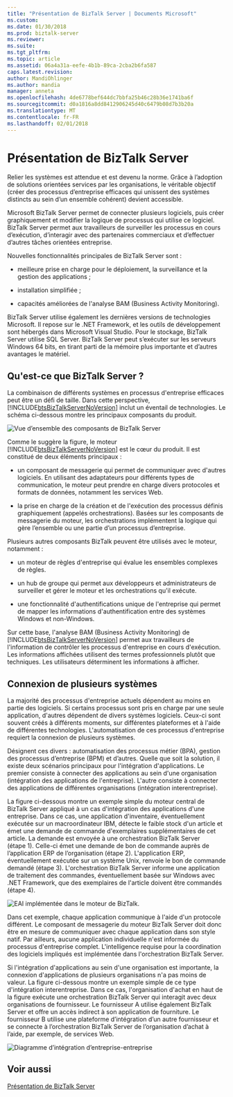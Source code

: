 ```yaml
---
title: "Présentation de BizTalk Server | Documents Microsoft"
ms.custom: 
ms.date: 01/30/2018
ms.prod: biztalk-server
ms.reviewer: 
ms.suite: 
ms.tgt_pltfrm: 
ms.topic: article
ms.assetid: 06a4a31a-eefe-4b1b-89ca-2cba2b6fa587
caps.latest.revision: 
author: MandiOhlinger
ms.author: mandia
manager: anneta
ms.openlocfilehash: 4de6778bef644dc7bbfa25b46c28b36e1741ba6f
ms.sourcegitcommit: d0a1816a8dd8412906245d40c6479b08d7b3b20a
ms.translationtype: MT
ms.contentlocale: fr-FR
ms.lasthandoff: 02/01/2018
---
```

# <a name="introducing-biztalk-server"></a>Présentation de BizTalk Server
Relier les systèmes est attendue et est devenu la norme. Grâce à l’adoption de solutions orientées services par les organisations, le véritable objectif (créer des processus d’entreprise efficaces qui unissent des systèmes distincts au sein d’un ensemble cohérent) devient accessible.  
  
 Microsoft BizTalk Server permet de connecter plusieurs logiciels, puis créer graphiquement et modifier la logique de processus qui utilise ce logiciel. BizTalk Server permet aux travailleurs de surveiller les processus en cours d’exécution, d’interagir avec des partenaires commerciaux et d’effectuer d’autres tâches orientées entreprise.  
  
 Nouvelles fonctionnalités principales de BizTalk Server sont :  
  
-   meilleure prise en charge pour le déploiement, la surveillance et la gestion des applications ;  
  
-   installation simplifiée ;  
  
-   capacités améliorées de l'analyse BAM (Business Activity Monitoring).  
  
BizTalk Server utilise également les dernières versions de technologies Microsoft. Il repose sur le .NET Framework, et les outils de développement sont hébergés dans Microsoft Visual Studio. Pour le stockage, BizTalk Server utilise SQL Server. BizTalk Server peut s’exécuter sur les serveurs Windows 64 bits, en tirant parti de la mémoire plus importante et d’autres avantages le matériel.  
  
## <a name="what-is-biztalk-server"></a>Qu'est-ce que BizTalk Server ?  
 La combinaison de différents systèmes en processus d'entreprise efficaces peut être un défi de taille. Dans cette perspective, [!INCLUDE[btsBizTalkServerNoVersion](../includes/btsbiztalkservernoversion-md.md)] inclut un éventail de technologies. Le schéma ci-dessous montre les principaux composants du produit.  
  
 ![Vue d’ensemble des composants de BizTalk Server](../core/media/d167608e-7c51-4d52-b8fa-9d4149242934.gif "d167608e-7c51-4d52-b8fa-9d4149242934")  
  
 Comme le suggère la figure, le moteur [!INCLUDE[btsBizTalkServerNoVersion](../includes/btsbiztalkservernoversion-md.md)] est le cœur du produit. Il est constitué de deux éléments principaux :  
  
-   un composant de messagerie qui permet de communiquer avec d'autres logiciels. En utilisant des adaptateurs pour différents types de communication, le moteur peut prendre en charge divers protocoles et formats de données, notamment les services Web.  
  
-   la prise en charge de la création et de l'exécution des processus définis graphiquement (appelés orchestrations). Basées sur les composants de messagerie du moteur, les orchestrations implémentent la logique qui gère l’ensemble ou une partie d’un processus d’entreprise.  
  
 Plusieurs autres composants BizTalk peuvent être utilisés avec le moteur, notamment :  
  
-   un moteur de règles d'entreprise qui évalue les ensembles complexes de règles.  
  
-   un hub de groupe qui permet aux développeurs et administrateurs de surveiller et gérer le moteur et les orchestrations qu'il exécute.  
  
-   une fonctionnalité d'authentifications unique de l'entreprise qui permet de mapper les informations d'authentification entre des systèmes Windows et non-Windows.  
  
 Sur cette base, l'analyse BAM (Business Activity Monitoring) de [!INCLUDE[btsBizTalkServerNoVersion](../includes/btsbiztalkservernoversion-md.md)] permet aux travailleurs de l'information de contrôler les processus d'entreprise en cours d'exécution. Les informations affichées utilisent des termes professionnels plutôt que techniques. Les utilisateurs déterminent les informations à afficher.  
  
## <a name="connecting-diverse-systems"></a>Connexion de plusieurs systèmes  
 La majorité des processus d'entreprise actuels dépendent au moins en partie des logiciels. Si certains processus sont pris en charge par une seule application, d'autres dépendent de divers systèmes logiciels. Ceux-ci sont souvent créés à différents moments, sur différentes plateformes et à l'aide de différentes technologies. L'automatisation de ces processus d'entreprise requiert la connexion de plusieurs systèmes.  
  
 Désignent ces divers : automatisation des processus métier (BPA), gestion des processus d’entreprise (BPM) et d’autres. Quelle que soit la solution, il existe deux scénarios principaux pour l'intégration d'applications. Le premier consiste à connecter des applications au sein d'une organisation (intégration des applications de l'entreprise). L'autre consiste à connecter des applications de différentes organisations (intégration interentreprise).  
  
 La figure ci-dessous montre un exemple simple du moteur central de BizTalk Server appliqué à un cas d'intégration des applications d'une entreprise. Dans ce cas, une application d'inventaire, éventuellement exécutée sur un macroordinateur IBM, détecte le faible stock d'un article et émet une demande de commande d'exemplaires supplémentaires de cet article. La demande est envoyée à une orchestration BizTalk Server (étape 1). Celle-ci émet une demande de bon de commande auprès de l’application ERP de l’organisation (étape 2). L'application ERP, éventuellement exécutée sur un système Unix, renvoie le bon de commande demandé (étape 3). L'orchestration BizTalk Server informe une application de traitement des commandes, éventuellement basée sur Windows avec .NET Framework, que des exemplaires de l'article doivent être commandés (étape 4).  
  
 ![EAI implémentée dans le moteur de BizTalk.](../core/media/7d8558da-03cf-494b-8334-efe0ea15a6a7.gif "7d8558da-03cf-494b-8334-efe0ea15a6a7")  
  
 Dans cet exemple, chaque application communique à l'aide d'un protocole différent. Le composant de messagerie du moteur BizTalk Server doit donc être en mesure de communiquer avec chaque application dans son style natif. Par ailleurs, aucune application individuelle n'est informée du processus d'entreprise complet. L'intelligence requise pour la coordination des logiciels impliqués est implémentée dans l'orchestration BizTalk Server.  
  
 Si l'intégration d'applications au sein d'une organisation est importante, la connexion d'applications de plusieurs organisations n'a pas moins de valeur. La figure ci-dessous montre un exemple simple de ce type d'intégration interentreprise. Dans ce cas, l'organisation d'achat en haut de la figure exécute une orchestration BizTalk Server qui interagit avec deux organisations de fournisseur. Le fournisseur A utilise également BizTalk Server et offre un accès indirect à son application de fourniture. Le fournisseur B utilise une plateforme d’intégration d’un autre fournisseur et se connecte à l’orchestration BizTalk Server de l’organisation d’achat à l’aide, par exemple, de services Web.  
  
 ![Diagramme d’intégration d’entreprise-entreprise](../core/media/b1d8787d-e842-468e-96c5-b68875d9abc3.gif "b1d8787d-e842-468e-96c5-b68875d9abc3")  
  
## <a name="see-also"></a>Voir aussi  
 [Présentation de BizTalk Server](../core/understanding-biztalk-server.md)
